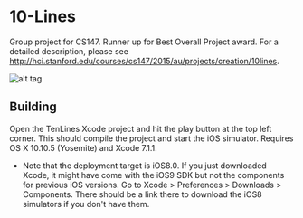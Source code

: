 # 10-Lines
Group project for CS147. Runner up for Best Overall Project award. For a detailed description, please see http://hci.stanford.edu/courses/cs147/2015/au/projects/creation/10lines.

![alt tag](https://github.com/bhnascar/10-Lines/blob/master/screenshot.png)

## Building
Open the TenLines Xcode project and hit the play button at the top left corner. This should compile the project and start the iOS simulator. Requires OS X 10.10.5 (Yosemite) and Xcode 7.1.1.

* Note that the deployment target is iOS8.0. If you just downloaded Xcode, it might have come with the iOS9 SDK but not the components for previous iOS versions. Go to Xcode > Preferences > Downloads > Components. There should be a link there to download the iOS8 simulators if you don't have them.
